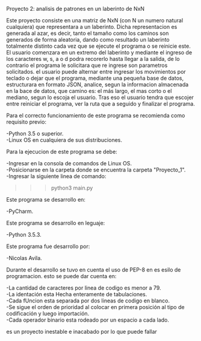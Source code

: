 Proyecto 2: analisis de patrones en un laberinto de NxN

Este proyecto consiste en una matriz de NxN (con N un numero natural cualquiera) que representara a un laberinto. Dicha representacion es generada al azar, es decir, tanto el tamaño como los caminos son generados de forma aleatoria, dando como resultado un laberinto totalmente distinto cada vez que se ejecute el programa o se reinicie este.
El usuario comenzara en un extremo del laberinto y mediante el ingreso de los caracteres w, s, a o d podra recorerlo hasta llegar a la salida, de lo contrario el programa le solicitara que re ingrese son parametros solicitados. el usuario puede alternar entre ingresar los movimientos por teclado o dejar que el programa, mediante una pequeña base de datos, estructurara en formato JSON, analice, segun la informacion almacenada en la bace de datos, que camino es: el más largo, el mas corto o el mediano, segun lo escoja el usuario.  Tras eso el usuario tendra que escojer entre reiniciar el programa, ver la ruta que a seguido y finalizar el programa.

Para el correcto funcionamiento de este programa se recomienda como requisito previo:

-Python 3.5 o superior.                                                                                                         
-Linux OS en cualquiera de sus distribuciones.                                                                                   

Para la ejecucion de este programa se debe:

-Ingresar en la consola de comandos de Linux OS.                                                                                 
-Posicionarse en la carpeta donde se encuentra la carpeta "Proyecto_1".                                                         
-Ingresar la siguiente linea de comando:
 >>>python3 main.py

Este programa se desarrollo en:

-PyCharm.

Este programa se desarrollo en leguaje:

-Python 3.5.3.

Este programa fue desarrollo por:

-Nicolas Avila.

Durante el desarrollo se tuvo en cuenta el uso de PEP-8 en es esilo de programacion. esto se puede dar cuenta en:

-La cantidad de caracteres por linea de codigo es menor a 79.                                                                   
-La identación esta Hecha enteramente de tabulaciones.                                                                           
-Cada fUncion esta separada por dos lineas de codigo en blanco.                                                                 
-Se sigue el orden de prioridad al colocar en primera posición al tipo de codificación y luego importación.                     
-Cada operador binario esta rodeado por un espacio a cada lado.

es un proyecto inestable e inacabado por lo que puede fallar 
